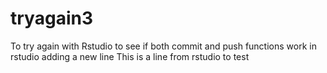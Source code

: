 # tryagain3
To try again with Rstudio to see if both commit and push functions work in rstudio
adding a new line
This is a line from rstudio to test

